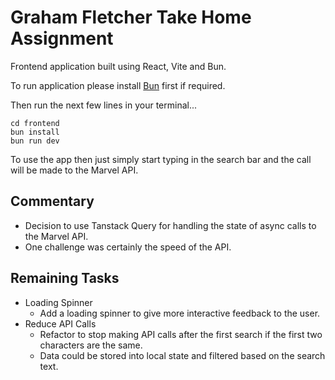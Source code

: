 # Graham Fletcher Take Home Assignment

Frontend application built using React, Vite and Bun.

To run application please install [Bun](https://bun.sh/docs/installation) first if required.

Then run the next few lines in your terminal...

```
cd frontend
bun install
bun run dev
```

To use the app then just simply start typing in the search bar and the call will be made to the Marvel API.

## Commentary

- Decision to use Tanstack Query for handling the state of async calls to the Marvel API.
- One challenge was certainly the speed of the API.

## Remaining Tasks

- Loading Spinner
  - Add a loading spinner to give more interactive feedback to the user.
- Reduce API Calls
  - Refactor to stop making API calls after the first search if the first two characters are the same.
  - Data could be stored into local state and filtered based on the search text.
